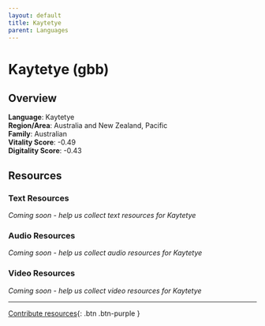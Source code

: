 ```yaml
---
layout: default
title: Kaytetye
parent: Languages
---
```


# Kaytetye (gbb)

## Overview

**Language**: Kaytetye  
**Region/Area**: Australia and New Zealand, Pacific  
**Family**: Australian  
**Vitality Score**: -0.49  
**Digitality Score**: -0.43  

## Resources

### Text Resources
*Coming soon - help us collect text resources for Kaytetye*

### Audio Resources
*Coming soon - help us collect audio resources for Kaytetye*

### Video Resources
*Coming soon - help us collect video resources for Kaytetye*

---

[Contribute resources](https://fairtrain.github.io/){: .btn .btn-purple }
